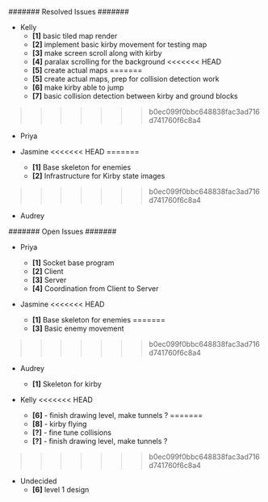 ####### Resolved Issues #######

- Kelly
	- **[1]** basic tiled map render
	- **[2]** implement basic kirby movement for testing map
	- **[3]** make screen scroll along with kirby
	- **[4]** paralax scrolling for the background
<<<<<<< HEAD
	- **[5]** create actual maps
=======
	- **[5]** create actual maps, prep for collision detection work
	- **[6]** make kirby able to jump
	- **[7]** basic collision detection between kirby and ground blocks
>>>>>>> b0ec099f0bbc648838fac3ad716d741760f6c8a4

- Priya

- Jasmine
<<<<<<< HEAD
=======
	- **[1]** Base skeleton for enemies
	- **[2]** Infrastructure for Kirby state images
>>>>>>> b0ec099f0bbc648838fac3ad716d741760f6c8a4

- Audrey

####### Open Issues #######

- Priya
	- **[1]** Socket base program
	- **[2]** Client
	- **[3]** Server
	- **[4]** Coordination from Client to Server

- Jasmine
<<<<<<< HEAD
	- **[1]** Base skeleton for enemies
=======
	- **[3]** Basic enemy movement
>>>>>>> b0ec099f0bbc648838fac3ad716d741760f6c8a4

- Audrey
	- **[1]** Skeleton for kirby

- Kelly
<<<<<<< HEAD
	- **[6]** - finish drawing level, make tunnels ?
=======
	- **[8]** - kirby flying
	- **[?]** - fine tune collisions
	- **[?]** - finish drawing level, make tunnels ?
>>>>>>> b0ec099f0bbc648838fac3ad716d741760f6c8a4
	

- Undecided
	- **[6]** level 1 design
